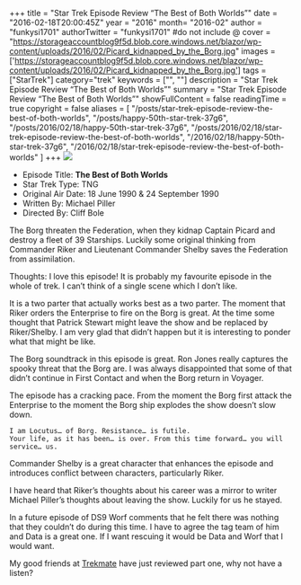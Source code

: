 +++
title = "Star Trek Episode Review “The Best of Both Worlds”"
date = "2016-02-18T20:00:45Z"
year = "2016"
month= "2016-02"
author = "funkysi1701"
authorTwitter = "funkysi1701" #do not include @
cover = "https://storageaccountblog9f5d.blob.core.windows.net/blazor/wp-content/uploads/2016/02/Picard_kidnapped_by_the_Borg.jpg"
images = ['https://storageaccountblog9f5d.blob.core.windows.net/blazor/wp-content/uploads/2016/02/Picard_kidnapped_by_the_Borg.jpg']
tags = ["StarTrek"]
category="trek"
keywords = ["", ""]
description =  "Star Trek Episode Review “The Best of Both Worlds”"
summary = "Star Trek Episode Review “The Best of Both Worlds”"
showFullContent = false
readingTime = true
copyright = false
aliases = [
    "/posts/star-trek-episode-review-the-best-of-both-worlds",
    "/posts/happy-50th-star-trek-37g6",
    "/posts/2016/02/18/happy-50th-star-trek-37g6",
    "/posts/2016/02/18/star-trek-episode-review-the-best-of-both-worlds",
    "/2016/02/18/happy-50th-star-trek-37g6",
    "/2016/02/18/star-trek-episode-review-the-best-of-both-worlds"
]
+++
![](https://storageaccountblog9f5d.blob.core.windows.net/blazor/wp-content/uploads/2016/02/Picard_kidnapped_by_the_Borg.jpg)
- Episode Title: **The Best of Both Worlds**
- Star Trek Type: TNG
- Original Air Date: 18 June 1990 & 24 September 1990
- Written By: Michael Piller
- Directed By: Cliff Bole

The Borg threaten the Federation, when they kidnap Captain Picard and destroy a fleet of 39 Starships. Luckily some original thinking from Commander Riker and Lieutenant Commander Shelby saves the Federation from assimilation.

Thoughts: I love this episode! It is probably my favourite episode in the whole of trek. I can’t think of  a single scene which I don’t like.

It is a two parter that actually works best as a two parter. The moment that Riker orders the Enterprise to fire on the Borg is great. At the time some thought that Patrick Stewart might leave the show and be replaced by Riker/Shelby. I am very glad that didn’t happen but it is interesting to ponder what that might be like.

The Borg soundtrack in this episode is great. Ron Jones really captures the spooky threat that the Borg are. I was always disappointed that some of that didn’t continue in First Contact and when the Borg return in Voyager.

The episode has a cracking pace. From the moment the Borg first attack the Enterprise to the moment the Borg ship explodes the show doesn’t slow down.

```
I am Locutus… of Borg. Resistance… is futile. 
Your life, as it has been… is over. From this time forward… you will service… us.
```

Commander Shelby is a great character that enhances the episode and introduces conflict between characters, particularly Riker.

I have heard that Riker’s thoughts about his career was a mirror to writer Michael Piller’s thoughts about leaving the show. Luckily for us he stayed.

In a future episode of DS9 Worf comments that he felt there was nothing that they couldn’t do during this time. I have to agree the tag team of him and Data is a great one. If I want rescuing it would be Data and Worf that I would want.

My good friends at [Trekmate](http://www.trekmate.org.uk/the-best-of-both-worlds-tng-s3-e26-review-the-battle-bridge/) have just reviewed part one, why not have a listen?